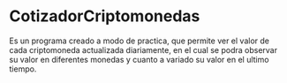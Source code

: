 # CotizadorCriptomonedas
Es un programa creado a modo de practica, que permite ver el valor de cada criptomoneda actualizada diariamente, en el cual se podra observar su valor en diferentes monedas y cuanto a variado su valor en el ultimo tiempo.
